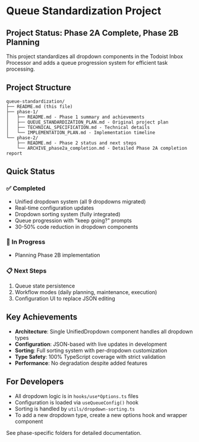 # Queue Standardization Project

## Project Status: Phase 2A Complete, Phase 2B Planning

This project standardizes all dropdown components in the Todoist Inbox Processor and adds a queue progression system for efficient task processing.

## Project Structure

```
queue-standardization/
├── README.md (this file)
├── phase-1/
│   ├── README.md - Phase 1 summary and achievements
│   ├── QUEUE_STANDARDIZATION_PLAN.md - Original project plan
│   ├── TECHNICAL_SPECIFICATION.md - Technical details
│   └── IMPLEMENTATION_PLAN.md - Implementation timeline
└── phase-2/
    ├── README.md - Phase 2 status and next steps
    └── ARCHIVE_phase2a_completion.md - Detailed Phase 2A completion report
```

## Quick Status

### ✅ Completed
- Unified dropdown system (all 9 dropdowns migrated)
- Real-time configuration updates
- Dropdown sorting system (fully integrated)
- Queue progression with "keep going?" prompts
- 30-50% code reduction in dropdown components

### 🚧 In Progress
- Planning Phase 2B implementation

### 📋 Next Steps
1. Queue state persistence
2. Workflow modes (daily planning, maintenance, execution)
3. Configuration UI to replace JSON editing

## Key Achievements

- **Architecture**: Single UnifiedDropdown component handles all dropdown types
- **Configuration**: JSON-based with live updates in development
- **Sorting**: Full sorting system with per-dropdown customization
- **Type Safety**: 100% TypeScript coverage with strict validation
- **Performance**: No degradation despite added features

## For Developers

- All dropdown logic is in `hooks/use*Options.ts` files
- Configuration is loaded via `useQueueConfig()` hook
- Sorting is handled by `utils/dropdown-sorting.ts`
- To add a new dropdown type, create a new options hook and wrapper component

See phase-specific folders for detailed documentation.